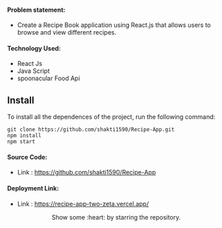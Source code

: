 #### Problem statement:
 - Create a Recipe Book application using React.js that allows users to browse and view different recipes.

#### Technology Used:
 - React Js
 - Java Script
 - spoonacular Food Api



 ## Install

To install all the dependences of the project, run the following command:

    git clone https://github.com/shakti1590/Recipe-App.git
    npm install
    npm start


#### Source Code:
 - Link : https://github.com/shakti1590/Recipe-App


#### Deployment Link:
 - Link : https://recipe-app-two-zeta.vercel.app/


<p align="center">
  Show some :heart: by starring the repository.
</p>
